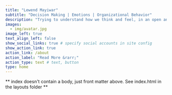 ```yaml
---
title: "Lewend Mayiwar"
subtitle: "Decision Making | Emotions | Organizational Behavior"
description: "Trying to understand how we think and feel, in an open and reproducible way."
images:
  - img/avatar.jpg
image_left: true
text_align_left: false
show_social_links: true # specify social accounts in site config
show_action_link: true
action_link: /about
action_label: "Read More &rarr;"
action_type: text # text, button
type: home
---
```


** index doesn't contain a body, just front matter above.
See index.html in the layouts folder **
